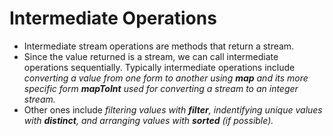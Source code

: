 # Intermediate Operations
* Intermediate stream operations are methods that return a stream.
* Since the value returned is a stream, we can call intermediate operations sequentially. Typically intermediate operations include *converting a value from one form to another using ***map*** and its more specific form ***mapToInt*** used for converting a stream to an integer stream.*
* Other ones include
*filtering values with ***filter***,
indentifying unique values with ***distinct***,
and arranging values with ***sorted*** (if possible).*
